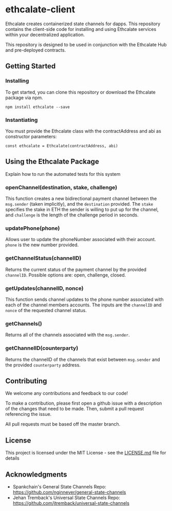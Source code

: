 # ethcalate-client
Ethcalate creates containerized state channels for dapps. This repository contains the client-side code for installing and using Ethcalate services within your decentralized application.

This repository is designed to be used in conjunction with the Ethcalate Hub and pre-deployed contracts.

## Getting Started
### Installing

To get started, you can clone this repository or download the Ethcalate package via npm.

```
npm install ethcalate --save
```

### Instantiating
You must provide the Ethcalate class with the contractAddress and abi as constructor parameters:

```require('ethcalate')
const ethcalate = Ethcalate(contractAddress, abi)
```

## Using the Ethcalate Package

Explain how to run the automated tests for this system

### openChannel(destination, stake, challenge)

This function creates a new bidirectional payment channel between the `msg.sender` (taken implicitly), and the `destination` provided. The `stake` specifies the stake in ETH the sender is willing to put up for the channel, and `challenge` is the length of the challenge period in seconds.

### updatePhone(phone)

Allows user to update the phoneNumber associated with their account. `phone` is the new number provided.


### getChannelStatus(channelID)

Returns the current status of the payment channel by the provided `channelID`. Possible options are: open, challenge, closed.


### getUpdates(channelID, nonce)

This function sends channel updates to the phone number associated with each of the channel members accounts. The inputs are the `channelID` and `nonce` of the requested channel status.

### getChannels()

Returns all of the channels associated with the `msg.sender`.

### getChannelID(counterparty)

Returns the channelID of the channels that exist between `msg.sender` and the provided `counterparty` address.


## Contributing

We welcome any contributions and feedback to our code!

To make a contribution, please first open a github issue with a description of the changes that need to be made. Then, submit a pull request referencing the issue.

All pull requests must be based off the master branch.


## License

This project is licensed under the MIT License - see the [LICENSE.md](LICENSE.md) file for details

## Acknowledgments

* Spankchain's General State Channels Repo: https://github.com/nginnever/general-state-channels
* Jehan Tremback's Universal State Channels Repo: https://github.com/jtremback/universal-state-channels